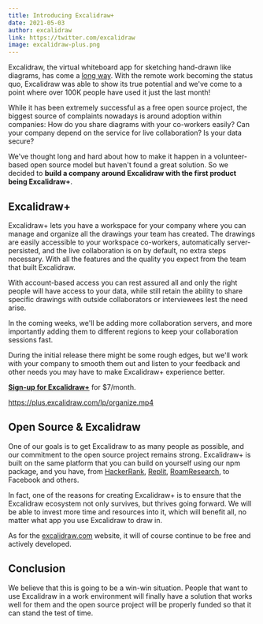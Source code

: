 ```yaml
---
title: Introducing Excalidraw+
date: 2021-05-03
author: excalidraw
link: https://twitter.com/excalidraw
image: excalidraw-plus.png
---
```


<!-- end -->

Excalidraw, the virtual whiteboard app for sketching hand-drawn like diagrams, has come a [long way](https://blog.excalidraw.com/one-year-of-excalidraw/). With the remote work becoming the status quo, Excalidraw was able to show its true potential and we've come to a point where over 100K people have used it just the last month!

While it has been extremely successful as a free open source project, the biggest source of complaints nowadays is around adoption within companies: How do you share diagrams with your co-workers easily? Can your company depend on the service for live collaboration? Is your data secure?

We've thought long and hard about how to make it happen in a volunteer-based open source model but haven't found a great solution. So we decided to **build a company around Excalidraw with the first product being Excalidraw+**.

## Excalidraw+

Excalidraw+ lets you have a workspace for your company where you can manage and organize all the drawings your team has created. The drawings are easily accessible to your workspace co-workers, automatically server-persisted, and the live collaboration is on by default, no extra steps necessary. With all the features and the quality you expect from the team that built Excalidraw.

With account-based access you can rest assured all and only the right people will have access to your data, while still retain the ability to share specific drawings with outside collaborators or interviewees lest the need arise.

In the coming weeks, we'll be adding more collaboration servers, and more importantly adding them to different regions to keep your collaboration sessions fast.

During the initial release there might be some rough edges, but we'll work with your company to smooth them out and listen to your feedback and other needs you may have to make Excalidraw+ experience better.

**[Sign-up for Excalidraw+](https://plus.excalidraw.com)** for $7/month.

https://plus.excalidraw.com/lp/organize.mp4

## Open Source & Excalidraw

One of our goals is to get Excalidraw to as many people as possible, and our commitment to the open source project remains strong. Excalidraw+ is built on the same platform that you can build on yourself using our npm package, and you have, from [HackerRank⁠](https://www.hackerrank.com/), [Replit⁠](https://twitter.com/Replit/status/1385628186193448963), [RoamResearch⁠](https://roamresearch.com/), to Facebook and others.

In fact, one of the reasons for creating Excalidraw+ is to ensure that the Excalidraw ecosystem not only survives, but thrives going forward. We will be able to invest more time and resources into it, which will benefit all, no matter what app you use Excalidraw to draw in.

As for the [excalidraw.com](excalidraw.com) website, it will of course continue to be free and actively developed.

## Conclusion

We believe that this is going to be a win-win situation. People that want to use Excalidraw in a work environment will finally have a solution that works well for them and the open source project will be properly funded so that it can stand the test of time.
